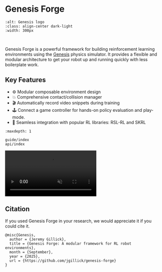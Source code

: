 # Genesis Forge

```{image} ../media/logo_text.png
:alt: Genesis logo
:class: align-center dark-light
:width: 300px
```

<br />

Genesis Forge is a powerful framework for building reinforcement learning environments using the [Genesis](https://genesis-world.readthedocs.io/en/latest/) physics simulator. It provides a flexible and modular architecture to get your robot up and running quickly with less boilerplate work.

## Key Features

- ⚙️ Modular composable environment design
- 💥 Comprehensive contact/collision manager
- 🎬 Automatically record video snippets during training
- 🕹️ Connect a game controller for hands-on policy evaluation and play-mode.
- 🤖 Seamless integration with popular RL libraries: RSL-RL and SKRL

```{toctree}
:maxdepth: 1

guide/index
api/index
```

<video autoplay="" muted="" loop="" playsinline="" controls="" src="_static/cmd_locomotion.webm"></video>

## Citation

If you used Genesis Forge in your research, we would appreciate it if you could cite it.

```
@misc{Genesis,
  author = {Jeremy Gillick},
  title = {Genesis Forge: A modular framework for RL robot environments},
  month = {September},
  year = {2025},
  url = {https://github.com/jgillick/genesis-forge}
}
```
